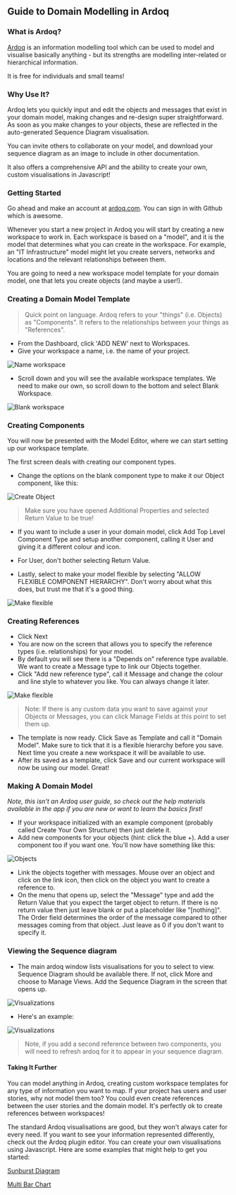 Guide to Domain Modelling in Ardoq
-----

### What is Ardoq?

[Ardoq](https://ardoq.com/) is an information modelling tool which can be used to model and visualise basically anything - but its strengths are modelling inter-related or hierarchical information.

It is free for individuals and small teams!

### Why Use It?

Ardoq lets you quickly input and edit the objects and messages that exist in your domain model, making changes and re-design super straightforward. As soon as you make changes to your objects, these are reflected in the auto-generated Sequence Diagram visualisation.

You can invite others to collaborate on your model, and download your sequence diagram as an image to include in other documentation.

It also offers a comprehensive API and the ability to create your own, custom visualisations in Javascript!

### Getting Started

Go ahead and make an account at [ardoq.com](https://ardoq.com/). You can sign in with Github which is awesome.

Whenever you start a new project in Ardoq you will start by creating a new workspace to work in. Each workspace is based on a "model", and it is the model that determines what you can create in the workspace. For example, an "IT Infrastructure" model might let you create servers, networks and locations and the relevant relationships between them.

You are going to need a new workspace model template for your domain model, one that lets you create objects (and maybe a user!).

### Creating a Domain Model Template

> Quick point on language. Ardoq refers to your "things" (i.e. Objects) as "Components". It refers to the relationships between your things as "References".

- From the Dashboard, click 'ADD NEW' next to Workspaces.
- Give your workspace a name, i.e. the name of your project.

![Name workspace](https://github.com/rkclark/ardoq-domain-modelling/blob/master/img/name_workspace.png)

- Scroll down and you will see the available workspace templates. We need to make our own, so scroll down to the bottom and select Blank Workspace.

![Blank workspace](https://github.com/rkclark/ardoq-domain-modelling/blob/master/img/blank_workspace2.png)

### Creating Components

You will now be presented with the Model Editor, where we can start setting up our workspace template.

The first screen deals with creating our component types.

- Change the options on the blank component type to make it our Object component, like this:

![Create Object](https://github.com/rkclark/ardoq-domain-modelling/blob/master/img/create_object.png)

> Make sure you have opened Additional Properties and selected Return Value to be true!

- If you want to include a user in your domain model, click Add Top Level Component Type and setup another component, calling it User and giving it a different colour and icon.
- For User, don't bother selecting Return Value.

- Lastly, select to make your model flexible by selecting "ALLOW FLEXIBLE COMPONENT HIERARCHY". Don't worry about what this does, but trust me that it's a good thing.

![Make flexible](https://github.com/rkclark/ardoq-domain-modelling/blob/master/img/make_flexible.png)

### Creating References

- Click Next
- You are now on the screen that allows you to specify the reference types (i.e. relationships) for your model.
- By default you will see there is a "Depends on" reference type available. We want to create a Message type to link our Objects together.
- Click "Add new reference type", call it Message and change the colour and line style to whatever you like. You can always change it later.

![Make flexible](https://github.com/rkclark/ardoq-domain-modelling/blob/master/img/create_message.png)

> Note: If there is any custom data you want to save against your Objects or Messages, you can click Manage Fields at this point to set them up.

- The template is now ready. Click Save as Template and call it "Domain Model". Make sure to tick that it is a flexible hierarchy before you save. Next time you create a new workspace it will be available to use.
- After its saved as a template, click Save and our current workspace will now be using our model. Great!

### Making A Domain Model

*Note, this isn't an Ardoq user guide, so check out the help materials available in the app if you are new or want to learn the basics first!*

- If your workspace initialized with an example component (probably called Create Your Own Structure) then just delete it.
- Add new components for your objects (hint: click the blue +). Add a user component too if you want one. You'll now have something like this:

![Objects](https://github.com/rkclark/ardoq-domain-modelling/blob/master/img/objects.png)

- Link the objects together with messages. Mouse over an object and click on the link icon, then click on the object you want to create a reference to.
- On the menu that opens up, select the "Message" type and add the Return Value that you expect the target object to return. If there is no return value then just leave blank or put a placeholder like "[nothing]". The Order field determines the order of the message compared to other messages coming from that object. Just leave as 0 if you don't want to specify it.

### Viewing the Sequence diagram

- The main ardoq window lists visualisations for you to select to view. Sequence Diagram should be available there. If not, click More and choose to Manage Views. Add the Sequence Diagram in the screen that opens up.

![Visualizations](https://github.com/rkclark/ardoq-domain-modelling/blob/master/img/visualizations.png)

- Here's an example:

![Visualizations](https://github.com/rkclark/ardoq-domain-modelling/blob/master/img/sequence_diagram.png)

> Note, if you add a second reference between two components, you will need to refresh ardoq for it to appear in your sequence diagram.

#### Taking It Further

You can model anything in Ardoq, creating custom workspace templates for any type of information you want to map. If your project has users and user stories, why not model them too? You could even create references between the user stories and the domain model. It's perfectly ok to create references between workspaces!

The standard Ardoq visualisations are good, but they won't always cater for every need. If you want to see your information represented differently, check out the Ardoq plugin editor. You can create your own visualisations using Javascript. Here are some examples that might help to get you started:

[Sunburst Diagram](https://github.com/rkclark/ardoq-sunburst-diagram)

[Multi Bar Chart](https://github.com/rkclark/ardoq-multi-bar-chart)
